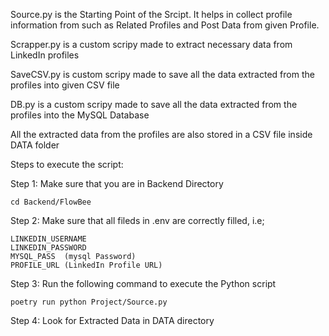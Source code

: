 Source.py is the Starting Point of the Srcipt. It helps in collect profile information from such as Related Profiles and Post Data from given Profile.

Scrapper.py is a custom scripy made to extract necessary data from LinkedIn profiles

SaveCSV.py is custom scripy made to save all the data extracted from the profiles into given CSV file

DB.py is a custom scripy made to save all the data extracted from the profiles into the MySQL Database

All the extracted data from the profiles are also stored in a CSV file inside DATA folder

Steps to execute the script:

Step 1:
    Make sure that you are in Backend Directory

    cd Backend/FlowBee

Step 2:
    Make sure that all fileds in .env are correctly filled, i.e;
    
    LINKEDIN_USERNAME
    LINKEDIN_PASSWORD    
    MYSQL_PASS  (mysql Password)
    PROFILE_URL (LinkedIn Profile URL)

Step 3:
    Run the following command to execute the Python script

    poetry run python Project/Source.py

Step 4:
    Look for Extracted Data in DATA directory
    